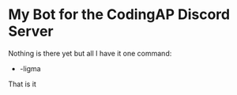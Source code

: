 # My Bot for the CodingAP Discord Server

Nothing is there yet but all I have it one command:

- -ligma

That is it
